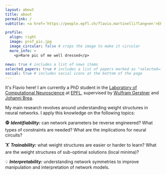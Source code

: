 ```yaml
---
layout: about
title: about
permalink: /
subtitle: <a href='https://people.epfl.ch/flavio.martinelli?lang=en'>EPFL</a>, Lausanne, Switzerland (CH)

profile:
  align: right
  image: prof_pic.jpg
  image_circular: false # crops the image to make it circular
  more_info: >
    <p>Rare pic of me well dressed</p>

news: true # includes a list of news items
selected_papers: true # includes a list of papers marked as "selected={true}"
social: true # includes social icons at the bottom of the page
---
```


It's Flavio here! I am currently a PhD student in the <a href='https://www.epfl.ch/labs/lcn/'>Laboratory of Computational Neuroscience</a> at <a href='https://people.epfl.ch/flavio.martinelli?lang=en'>EPFL</a>, supervised by <a href='https://lcnwww.epfl.ch/gerstner/'>Wulfram Gerstner</a> and <a href='https://people.epfl.ch/johanni.brea/?lang=en'>Johanni Brea</a>.

My main research revolves around understanding weight structures in neural networks. 
I apply this knowledge on the following topics: 

🕵️ ***Identifiability:*** can network parameters be reverse engineered? What types of constraints are needed? What are the implications for neural circuits?

🏋️ ***Trainability:*** what weight structures are easier or harder to learn? What are the weight structures of sub-optimal solutions (local minima)?

💡 ***Interpretability:*** understanding network symmetries to improve manipulation and interpretation of network models.

<!-- Put your address / P.O. box / other info right below your picture. You can also disable any of these elements by editing `profile` property of the YAML header of your `_pages/about.md`. Edit `_bibliography/papers.bib` and Jekyll will render your [publications page](/al-folio/publications/) automatically. -->

<!-- Link to your social media connections, too. This theme is set up to use [Font Awesome icons](https://fontawesome.com/) and [Academicons](https://jpswalsh.github.io/academicons/), like the ones below. Add your Facebook, Twitter, LinkedIn, Google Scholar, or just disable all of them. -->
